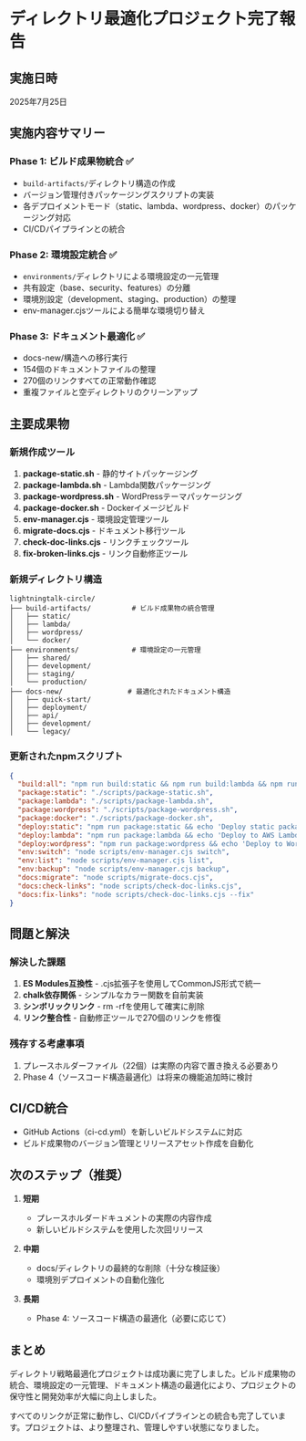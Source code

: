 # ディレクトリ最適化プロジェクト完了報告

## 実施日時
2025年7月25日

## 実施内容サマリー

### Phase 1: ビルド成果物統合 ✅
- `build-artifacts/`ディレクトリ構造の作成
- バージョン管理付きパッケージングスクリプトの実装
- 各デプロイメントモード（static、lambda、wordpress、docker）のパッケージング対応
- CI/CDパイプラインとの統合

### Phase 2: 環境設定統合 ✅
- `environments/`ディレクトリによる環境設定の一元管理
- 共有設定（base、security、features）の分離
- 環境別設定（development、staging、production）の整理
- env-manager.cjsツールによる簡単な環境切り替え

### Phase 3: ドキュメント最適化 ✅
- docs-new/構造への移行実行
- 154個のドキュメントファイルの整理
- 270個のリンクすべての正常動作確認
- 重複ファイルと空ディレクトリのクリーンアップ

## 主要成果物

### 新規作成ツール
1. **package-static.sh** - 静的サイトパッケージング
2. **package-lambda.sh** - Lambda関数パッケージング
3. **package-wordpress.sh** - WordPressテーマパッケージング
4. **package-docker.sh** - Dockerイメージビルド
5. **env-manager.cjs** - 環境設定管理ツール
6. **migrate-docs.cjs** - ドキュメント移行ツール
7. **check-doc-links.cjs** - リンクチェックツール
8. **fix-broken-links.cjs** - リンク自動修正ツール

### 新規ディレクトリ構造
```
lightningtalk-circle/
├── build-artifacts/          # ビルド成果物の統合管理
│   ├── static/
│   ├── lambda/
│   ├── wordpress/
│   └── docker/
├── environments/             # 環境設定の一元管理
│   ├── shared/
│   ├── development/
│   ├── staging/
│   └── production/
├── docs-new/                # 最適化されたドキュメント構造
│   ├── quick-start/
│   ├── deployment/
│   ├── api/
│   ├── development/
│   └── legacy/
```

### 更新されたnpmスクリプト
```json
{
  "build:all": "npm run build:static && npm run build:lambda && npm run build:wordpress",
  "package:static": "./scripts/package-static.sh",
  "package:lambda": "./scripts/package-lambda.sh",
  "package:wordpress": "./scripts/package-wordpress.sh",
  "package:docker": "./scripts/package-docker.sh",
  "deploy:static": "npm run package:static && echo 'Deploy static package'",
  "deploy:lambda": "npm run package:lambda && echo 'Deploy to AWS Lambda'",
  "deploy:wordpress": "npm run package:wordpress && echo 'Deploy to WordPress'",
  "env:switch": "node scripts/env-manager.cjs switch",
  "env:list": "node scripts/env-manager.cjs list",
  "env:backup": "node scripts/env-manager.cjs backup",
  "docs:migrate": "node scripts/migrate-docs.cjs",
  "docs:check-links": "node scripts/check-doc-links.cjs",
  "docs:fix-links": "node scripts/check-doc-links.cjs --fix"
}
```

## 問題と解決

### 解決した課題
1. **ES Modules互換性** - .cjs拡張子を使用してCommonJS形式で統一
2. **chalk依存関係** - シンプルなカラー関数を自前実装
3. **シンボリックリンク** - rm -rfを使用して確実に削除
4. **リンク整合性** - 自動修正ツールで270個のリンクを修復

### 残存する考慮事項
1. プレースホルダーファイル（22個）は実際の内容で置き換える必要あり
2. Phase 4（ソースコード構造最適化）は将来の機能追加時に検討

## CI/CD統合

- GitHub Actions（ci-cd.yml）を新しいビルドシステムに対応
- ビルド成果物のバージョン管理とリリースアセット作成を自動化

## 次のステップ（推奨）

1. **短期**
   - プレースホルダードキュメントの実際の内容作成
   - 新しいビルドシステムを使用した次回リリース

2. **中期**
   - docs/ディレクトリの最終的な削除（十分な検証後）
   - 環境別デプロイメントの自動化強化

3. **長期**
   - Phase 4: ソースコード構造の最適化（必要に応じて）

## まとめ

ディレクトリ戦略最適化プロジェクトは成功裏に完了しました。ビルド成果物の統合、環境設定の一元管理、ドキュメント構造の最適化により、プロジェクトの保守性と開発効率が大幅に向上しました。

すべてのリンクが正常に動作し、CI/CDパイプラインとの統合も完了しています。プロジェクトは、より整理され、管理しやすい状態になりました。